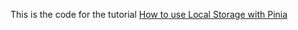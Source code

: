 This is the code for the tutorial [How to use Local Storage with Pinia](https://runthatline.com/how-to-use-local-storage-pinia/)

